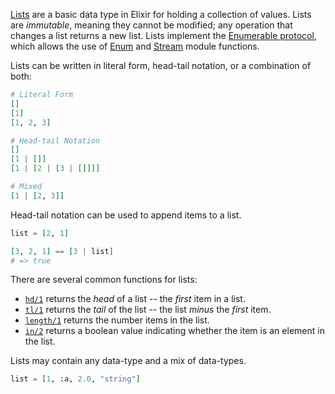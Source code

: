 [Lists][list] are a basic data type in Elixir for holding a collection of values. Lists are _immutable_, meaning they cannot be modified; any operation that changes a list returns a new list. Lists implement the [Enumerable protocol][enum-protocol], which allows the use of [Enum][enum] and [Stream][stream] module functions.

Lists can be written in literal form, head-tail notation, or a combination of both:

```elixir
# Literal Form
[]
[1]
[1, 2, 3]

# Head-tail Notation
[]
[1 | []]
[1 | [2 | [3 | []]]]

# Mixed
[1 | [2, 3]]
```

Head-tail notation can be used to append items to a list.

```elixir
list = [2, 1]

[3, 2, 1] == [3 | list]
# => true
```

There are several common functions for lists:

- [`hd/1`][hd] returns the _head_ of a list -- the _first_ item in a list.
- [`tl/1`][tl] returns the _tail_ of the list -- the list _minus_ the _first_ item.
- [`length/1`][length] returns the number items in the list.
- [`in/2`][in] returns a boolean value indicating whether the item is an element in the list.

Lists may contain any data-type and a mix of data-types.

```elixir
list = [1, :a, 2.0, "string"]
```

[enum]: https://hexdocs.pm/elixir/Enum.html
[enum-protocol]: https://hexdocs.pm/elixir/Enumerable.html
[hd]: https://hexdocs.pm/elixir/Kernel.html#hd/1
[in]: https://hexdocs.pm/elixir/Kernel.html#in/2
[length]: https://hexdocs.pm/elixir/Kernel.html#length/1
[list]: https://hexdocs.pm/elixir/List.html
[stream]: https://hexdocs.pm/elixir/Stream.html
[tl]: https://hexdocs.pm/elixir/Kernel.html#tl/1
